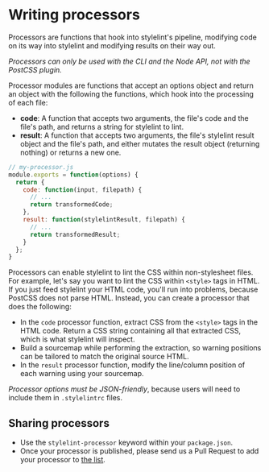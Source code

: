# Writing processors

Processors are functions that hook into stylelint's pipeline, modifying code on its way into stylelint and modifying results on their way out.

*Processors can only be used with the CLI and the Node API, not with the PostCSS plugin.*

Processor modules are functions that accept an options object and return an object with the following the functions, which hook into the processing of each file:

-   **code**: A function that accepts two arguments, the file's code and the file's path, and returns a string for stylelint to lint.
-   **result**: A function that accepts two arguments, the file's stylelint result object and the file's path, and either mutates the result object (returning nothing) or returns a new one.

```js
// my-processor.js
module.exports = function(options) {
  return {
    code: function(input, filepath) {
      // ...
      return transformedCode;
    },
    result: function(stylelintResult, filepath) {
      // ...
      return transformedResult;
    }
  };
}
```

Processors can enable stylelint to lint the CSS within non-stylesheet files. For example, let's say you want to lint the CSS within `<style>` tags in HTML. If you just feed stylelint your HTML code, you'll run into problems, because PostCSS does not parse HTML. Instead, you can create a processor that does the following:

-   In the `code` processor function, extract CSS from the `<style>` tags in the HTML code. Return a CSS string containing all that extracted CSS, which is what stylelint will inspect.
-   Build a sourcemap while performing the extraction, so warning positions can be tailored to match the original source HTML.
-   In the `result` processor function, modify the line/column position of each warning using your sourcemap.

*Processor options must be JSON-friendly*, because users will need to include them in `.stylelintrc` files.

## Sharing processors

-   Use the `stylelint-processor` keyword within your `package.json`.
-   Once your processor is published, please send us a Pull Request to add your processor to [the list](../user-guide/processors.md).

